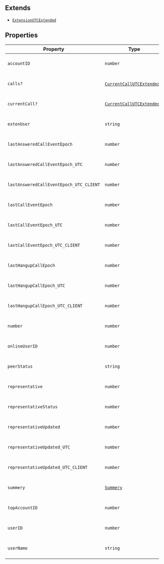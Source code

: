## Extends

- [`ExtensionUTCExtended`](ExtensionUTCExtended.md)

## Properties

| Property | Type | Description | Overrides | Inherited from | Defined in |
| ------ | ------ | ------ | ------ | ------ | ------ |
| `accountID` | `number` | Account id | - | [`ExtensionUTCExtended`](ExtensionUTCExtended.md).`accountID` | voicenter-events-sdk.d.ts:483 |
| `calls?` | [`CurrentCallUTCExtended`](CurrentCallUTCExtended.md)[] | - | [`ExtensionUTCExtended`](ExtensionUTCExtended.md).`calls` | - | voicenter-events-sdk.d.ts:636 |
| `currentCall?` | [`CurrentCallUTCExtended`](CurrentCallUTCExtended.md) | - | [`ExtensionUTCExtended`](ExtensionUTCExtended.md).`currentCall` | - | voicenter-events-sdk.d.ts:635 |
| `extenUser` | `string` | Exten user | - | [`ExtensionUTCExtended`](ExtensionUTCExtended.md).`extenUser` | voicenter-events-sdk.d.ts:487 |
| `lastAnsweredCallEventEpoch` | `number` | Last answered call event epoch | - | [`ExtensionUTCExtended`](ExtensionUTCExtended.md).`lastAnsweredCallEventEpoch` | voicenter-events-sdk.d.ts:524 |
| `lastAnsweredCallEventEpoch_UTC` | `number` | - | - | [`ExtensionUTCExtended`](ExtensionUTCExtended.md).`lastAnsweredCallEventEpoch_UTC` | voicenter-events-sdk.d.ts:714 |
| `lastAnsweredCallEventEpoch_UTC_CLIENT` | `number` | - | - | [`ExtensionUTCExtended`](ExtensionUTCExtended.md).`lastAnsweredCallEventEpoch_UTC_CLIENT` | voicenter-events-sdk.d.ts:715 |
| `lastCallEventEpoch` | `number` | Last call event epoch | - | [`ExtensionUTCExtended`](ExtensionUTCExtended.md).`lastCallEventEpoch` | voicenter-events-sdk.d.ts:508 |
| `lastCallEventEpoch_UTC` | `number` | - | - | [`ExtensionUTCExtended`](ExtensionUTCExtended.md).`lastCallEventEpoch_UTC` | voicenter-events-sdk.d.ts:716 |
| `lastCallEventEpoch_UTC_CLIENT` | `number` | - | - | [`ExtensionUTCExtended`](ExtensionUTCExtended.md).`lastCallEventEpoch_UTC_CLIENT` | voicenter-events-sdk.d.ts:717 |
| `lastHangupCallEpoch` | `number` | Last hangup call epoch | - | [`ExtensionUTCExtended`](ExtensionUTCExtended.md).`lastHangupCallEpoch` | voicenter-events-sdk.d.ts:512 |
| `lastHangupCallEpoch_UTC` | `number` | - | - | [`ExtensionUTCExtended`](ExtensionUTCExtended.md).`lastHangupCallEpoch_UTC` | voicenter-events-sdk.d.ts:718 |
| `lastHangupCallEpoch_UTC_CLIENT` | `number` | - | - | [`ExtensionUTCExtended`](ExtensionUTCExtended.md).`lastHangupCallEpoch_UTC_CLIENT` | voicenter-events-sdk.d.ts:719 |
| `number` | `number` | Number | - | [`ExtensionUTCExtended`](ExtensionUTCExtended.md).`number` | voicenter-events-sdk.d.ts:470 |
| `onlineUserID` | `number` | Online user id | - | [`ExtensionUTCExtended`](ExtensionUTCExtended.md).`onlineUserID` | voicenter-events-sdk.d.ts:496 |
| `peerStatus` | `string` | Peer status | - | [`ExtensionUTCExtended`](ExtensionUTCExtended.md).`peerStatus` | voicenter-events-sdk.d.ts:491 |
| `representative` | `number` | Representative | - | [`ExtensionUTCExtended`](ExtensionUTCExtended.md).`representative` | voicenter-events-sdk.d.ts:504 |
| `representativeStatus` | `number` | Representative status | - | [`ExtensionUTCExtended`](ExtensionUTCExtended.md).`representativeStatus` | voicenter-events-sdk.d.ts:516 |
| `representativeUpdated` | `number` | Representative updated | - | [`ExtensionUTCExtended`](ExtensionUTCExtended.md).`representativeUpdated` | voicenter-events-sdk.d.ts:520 |
| `representativeUpdated_UTC` | `number` | - | - | [`ExtensionUTCExtended`](ExtensionUTCExtended.md).`representativeUpdated_UTC` | voicenter-events-sdk.d.ts:720 |
| `representativeUpdated_UTC_CLIENT` | `number` | - | - | [`ExtensionUTCExtended`](ExtensionUTCExtended.md).`representativeUpdated_UTC_CLIENT` | voicenter-events-sdk.d.ts:721 |
| `summery` | [`Summery`](../type-aliases/Summery.md) | - | - | [`ExtensionUTCExtended`](ExtensionUTCExtended.md).`summery` | voicenter-events-sdk.d.ts:475 |
| `topAccountID` | `number` | Top account id | - | [`ExtensionUTCExtended`](ExtensionUTCExtended.md).`topAccountID` | voicenter-events-sdk.d.ts:500 |
| `userID` | `number` | User id | - | [`ExtensionUTCExtended`](ExtensionUTCExtended.md).`userID` | voicenter-events-sdk.d.ts:474 |
| `userName` | `string` | User name | - | [`ExtensionUTCExtended`](ExtensionUTCExtended.md).`userName` | voicenter-events-sdk.d.ts:479 |
